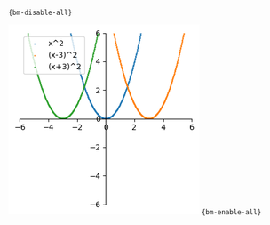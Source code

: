 `{bm-disable-all}`

![Graph(s) of x^2,(x-3)^2,(x+3)^2](calculus_5f0fc4d5dfafc6e834055fe30b38057b.png)
`{bm-enable-all}`

